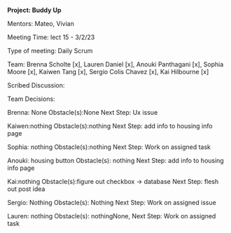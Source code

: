 **Project: Buddy Up**

Mentors: Mateo, Vivian

Meeting Time: lect 15 - 3/2/23

Type of meeting: Daily Scrum

Team: Brenna Scholte [x], Lauren Daniel [x], Anouki Panthagani [x], Sophia Moore [x], Kaiwen Tang [x], Sergio Colis Chavez [x], Kai Hilbourne [x]

Scribed Discussion: 

Team Decisions:

Brenna: None Obstacle(s):None Next Step: Ux issue

Kaiwen:nothing Obstacle(s):nothing  Next Step: add info to housing info page

Sophia: nothing Obstacle(s):nothing Next Step: Work on assigned task

Anouki: housing button Obstacle(s): nothing Next Step: add info to housing info page

Kai:nothing Obstacle(s):figure out checkbox -> database Next Step: flesh out post idea

Sergio: Nothing Obstacle(s): Nothing Next Step: Work on assigned issue

Lauren: nothing Obstacle(s): nothingNone, Next Step: Work on assigned task


